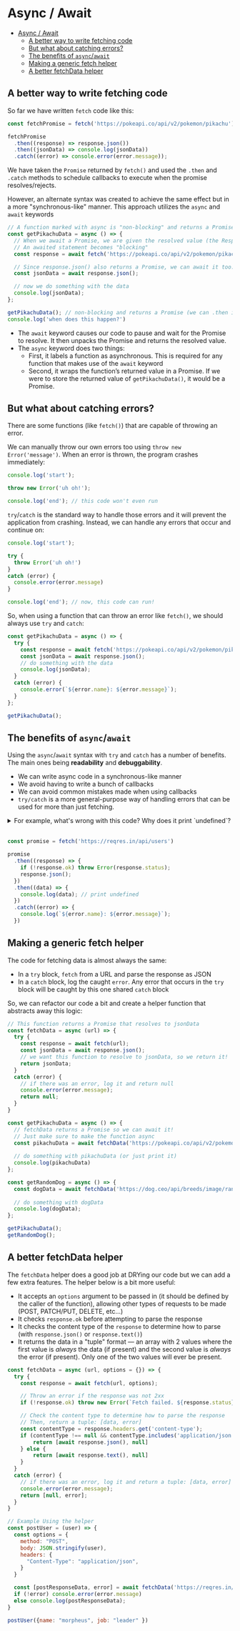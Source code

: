 # Async / Await

- [Async / Await](#async--await)
  - [A better way to write fetching code](#a-better-way-to-write-fetching-code)
  - [But what about catching errors?](#but-what-about-catching-errors)
  - [The benefits of `async`/`await`](#the-benefits-of-asyncawait)
  - [Making a generic fetch helper](#making-a-generic-fetch-helper)
  - [A better fetchData helper](#a-better-fetchdata-helper)


## A better way to write fetching code

So far we have written `fetch` code like this:

```js
const fetchPromise = fetch('https://pokeapi.co/api/v2/pokemon/pikachu');

fetchPromise
  .then((response) => response.json())
  .then((jsonData) => console.log(jsonData))
  .catch((error) => console.error(error.message));
```

We have taken the `Promise` returned by `fetch()` and used the `.then` and `.catch` methods to schedule callbacks to execute when the promise resolves/rejects.

However, an alternate syntax was created to achieve the same effect but in a more "synchronous-like" manner. This approach utilizes the `async` and `await` keywords

```jsx
// A function marked with async is "non-blocking" and returns a Promise
const getPikachuData = async () => { 
  // When we await a Promise, we are given the resolved value (the Response object)
  // An awaited statement becomes "blocking"
  const response = await fetch('https://pokeapi.co/api/v2/pokemon/pikachu');

  // Since response.json() also returns a Promise, we can await it too.
  const jsonData = await response.json();

  // now we do something with the data
  console.log(jsonData);
};

getPikachuData(); // non-blocking and returns a Promise (we can .then it if we wanted to)
console.log('when does this happen?') 
```

- The `await` keyword causes our code to pause and wait for the Promise to resolve. It then unpacks the Promise and returns the resolved value.
- The `async` keyword does two things:
    - First, it labels a function as asynchronous. This is required for any function that makes use of the `await` keyword
    - Second, it wraps the function’s returned value in a Promise. If we were to store the returned value of `getPikachuData()`, it would be a Promise.

## But what about catching errors?

There are some functions (like `fetch()`) that are capable of throwing an error. 

We can manually throw our own errors too using `throw new Error('message')`. When an error is thrown, the program crashes immediately:

```js
console.log('start');

throw new Error('uh oh!');

console.log('end'); // this code won't even run
```

`try`/`catch` is the standard way to handle those errors and it will prevent the application from crashing. Instead, we can handle any errors that occur and continue on:

```js
console.log('start');

try {
  throw Error('uh oh!')
}
catch (error) {
  console.error(error.message)
}

console.log('end'); // now, this code can run!
```

So, when using a function that can throw an error like `fetch()`, we should always use `try` and `catch`:

```js
const getPikachuData = async () => { 
  try {
    const response = await fetch('https://pokeapi.co/api/v2/pokemon/pikachu');
    const jsonData = await response.json();
    // do something with the data
    console.log(jsonData);
  }
  catch (error) {
    console.error(`${error.name}: ${error.message}`);
  }
};

getPikachuData();
```

## The benefits of `async`/`await`

Using the `async`/`await` syntax with `try` and `catch` has a number of benefits. The main ones being **readability** and **debuggability**.
* We can write async code in a synchronous-like manner
* We avoid having to write a bunch of callbacks
* We can avoid common mistakes made when using callbacks
* `try/catch` is a more general-purpose way of handling errors that can be used for more than just fetching.

<details><summary>For example, what's wrong with this code? Why does it print `undefined`?</summary>

Forgot to return from the first `.then` when chaining to a second `.then`

</details><br>


```js
const promise = fetch('https://reqres.in/api/users')

promise
  .then((response) => {
    if (!response.ok) throw Error(response.status);
    response.json();
  })
  .then((data) => {
    console.log(data); // print undefined
  })
  .catch((error) => {
    console.log(`${error.name}: ${error.message}`);
  })
```

## Making a generic fetch helper

The code for fetching data is almost always the same: 

- In a `try` block, `fetch` from a URL and parse the response as JSON
- In a `catch` block, log the caught `error`. Any error that occurs in the `try` block will be caught by this one shared `catch` block

So, we can refactor our code a bit and create a helper function that abstracts away this logic:

```js
// This function returns a Promise that resolves to jsonData
const fetchData = async (url) => {
  try {
    const response = await fetch(url);
    const jsonData = await response.json();
    // we want this function to resolve to jsonData, so we return it!
    return jsonData; 
  }
  catch (error) {
    // if there was an error, log it and return null
    console.error(error.message);
    return null; 
  }
}

const getPikachuData = async () => {    
  // fetchData returns a Promise so we can await it! 
  // Just make sure to make the function async
  const pikachuData = await fetchData('https://pokeapi.co/api/v2/pokemon/pikachu');
  
  // do something with pikachuData (or just print it)
  console.log(pikachuData)
};

const getRandomDog = async () => {    
  const dogData = await fetchData('https://dog.ceo/api/breeds/image/random');
  
  // do something with dogData
  console.log(dogData);
};

getPikachuData();
getRandomDog();
```

## A better fetchData helper

The `fetchData` helper does a good job at DRYing our code but we can add a few extra features. The helper below is a bit more useful:

* It accepts an `options` argument to be passed in (it should be defined by the caller of the function), allowing other types of requests to be made (POST, PATCH/PUT, DELETE, etc...)
* It checks `response.ok` before attempting to parse the response
* It checks the content type of the `response` to determine how to parse (with `response.json()` or `response.text()`)
* It returns the data in a "tuple" format — an array with 2 values where the first value is _always_ the data (if present) and the second value is _always_ the error (if present). Only one of the two values will ever be present.

```js
const fetchData = async (url, options = {}) => {
  try {
    const response = await fetch(url, options);

    // Throw an error if the response was not 2xx
    if (!response.ok) throw new Error(`Fetch failed. ${response.status} ${response.statusText}`)

    // Check the content type to determine how to parse the response
    // Then, return a tuple: [data, error]
    const contentType = response.headers.get('content-type');
    if (contentType !== null && contentType.includes('application/json')) {
        return [await response.json(), null]
    } else {
        return [await response.text(), null]
    }
  }
  catch (error) {
    // if there was an error, log it and return a tuple: [data, error]
    console.error(error.message);
    return [null, error]; 
  }
}

// Example Using the helper
const postUser = (user) => {
  const options = {
    method: "POST",
    body: JSON.stringify(user),
    headers: {
      "Content-Type": "application/json",
    }
  }

  const [postResponseData, error] = await fetchData('https://reqres.in/api/users', options);
  if (!error) console.error(error.message)
  else console.log(postResponseData);
}

postUser({name: "morpheus", job: "leader" })
```
